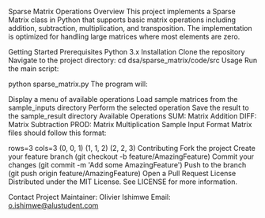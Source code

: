 Sparse Matrix Operations
Overview
This project implements a Sparse Matrix class in Python that supports basic matrix operations including addition, subtraction, multiplication, and transposition. The implementation is optimized for handling large matrices where most elements are zero.

Getting Started
Prerequisites
Python 3.x
Installation
Clone the repository
Navigate to the project directory:
cd dsa/sparse_matrix/code/src
Usage
Run the main script:

python sparse_matrix.py
The program will:

Display a menu of available operations
Load sample matrices from the sample_inputs directory
Perform the selected operation
Save the result to the sample_result directory
Available Operations
SUM: Matrix Addition
DIFF: Matrix Subtraction
PROD: Matrix Multiplication
Sample Input Format
Matrix files should follow this format:

rows=3
cols=3
(0, 0, 1)
(1, 1, 2)
(2, 2, 3)
Contributing
Fork the project
Create your feature branch (git checkout -b feature/AmazingFeature)
Commit your changes (git commit -m 'Add some AmazingFeature')
Push to the branch (git push origin feature/AmazingFeature)
Open a Pull Request
License
Distributed under the MIT License. See LICENSE for more information.

Contact
Project Maintainer: Olivier Ishimwe
Email: o.ishimwe@alustudent.com

